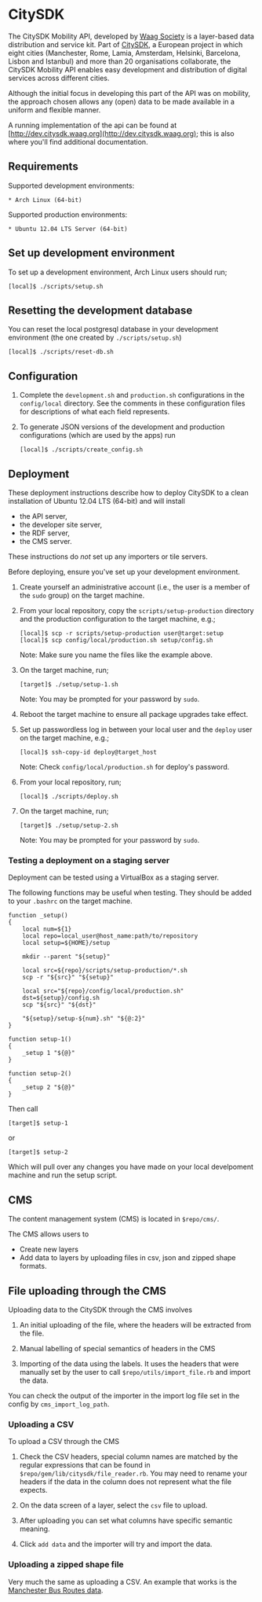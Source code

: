 CitySDK
=======

The CitySDK Mobility API, developed by [Waag Society](http://waag.org/) is a
layer-based data distribution and service kit. Part of
[CitySDK](http://citysdk.eu), a European project in which eight cities
(Manchester, Rome, Lamia, Amsterdam, Helsinki, Barcelona, Lisbon and Istanbul)
and more than 20 organisations collaborate, the CitySDK Mobility API enables
easy development and distribution of digital services across different cities.

Although the initial focus in developing this part of the API was on mobility,
the approach chosen allows any (open) data to be made available in a uniform
and flexible manner.

A running implementation of the api can be found at
[http://dev.citysdk.waag.org](http://dev.citysdk.waag.org); this is also where
you'll find additional documentation.

Requirements
------------

Supported development environments:

    * Arch Linux (64-bit)

Supported production environments:

    * Ubuntu 12.04 LTS Server (64-bit)


Set up development environment
------------------------------

To set up a development environment, Arch Linux users should run;

    [local]$ ./scripts/setup.sh


Resetting the development database
----------------------------------

You can reset the local postgresql database in your development environment (the
one created by `./scripts/setup.sh`)

    [local]$ ./scripts/reset-db.sh


Configuration
-------------

1.  Complete the `development.sh` and `production.sh` configurations in the
    `config/local` directory. See the comments in these configuration files for
    descriptions of what each field represents.

2.  To generate JSON versions of the development and production configurations
    (which are used by the apps) run

        [local]$ ./scripts/create_config.sh


Deployment
----------

These deployment instructions describe how to deploy CitySDK to a clean
installation of Ubuntu 12.04 LTS (64-bit) and will install

- the API server,
- the developer site server,
- the RDF server,
- the CMS server.

These instructions do _not_ set up any importers or tile servers.

Before deploying, ensure you've set up your development environment.

1.  Create yourself an administrative account (i.e., the user is a member of
    the `sudo` group) on the target machine.

2.  From your local repository, copy the `scripts/setup-production` directory
    and the production configuration to the target machine, e.g.;

        [local]$ scp -r scripts/setup-production user@target:setup
        [local]$ scp config/local/production.sh setup/config.sh

    Note: Make sure you name the files like the example above.

3.  On the target machine, run;

        [target]$ ./setup/setup-1.sh

    Note: You may be prompted for your password by `sudo`.

4.  Reboot the target machine to ensure all package upgrades take effect.

5.  Set up passwordless log in between your local user and the `deploy` user on
    the target machine, e.g.;

        [local]$ ssh-copy-id deploy@target_host

    Note: Check `config/local/production.sh` for deploy's password.

6.  From your local repository, run;

        [local]$ ./scripts/deploy.sh

7.  On the target machine, run;

        [target]$ ./setup/setup-2.sh

    Note: You may be prompted for your password by `sudo`.


### Testing a deployment on a staging server

Deployment can be tested using a VirtualBox as a staging server.

The following functions may be useful when testing. They should be added to
your `.bashrc` on the target machine.

    function _setup()
    {
        local num=${1}
        local repo=local_user@host_name:path/to/repository
        local setup=${HOME}/setup

        mkdir --parent "${setup}"

        local src=${repo}/scripts/setup-production/*.sh
        scp -r "${src}" "${setup}"

        local src="${repo}/config/local/production.sh"
        dst=${setup}/config.sh
        scp "${src}" "${dst}"

        "${setup}/setup-${num}.sh" "${@:2}"
    }

    function setup-1()
    {
        _setup 1 "${@}"
    }

    function setup-2()
    {
        _setup 2 "${@}"
    }

Then call

    [target]$ setup-1

or

    [target]$ setup-2

Which will pull over any changes you have made on your local develpoment
machine and run the setup script.


CMS
---

The content management system (CMS) is located in `$repo/cms/`.

The CMS allows users to

- Create new layers
- Add data to layers by uploading files in csv, json and zipped shape formats.

## File uploading through the CMS

Uploading data to the CitySDK through the CMS involves

1.  An initial uploading of the file, where the headers will be extracted from
    the file.

2.  Manual labelling of special semantics of headers in the CMS

3.  Importing of the data using the labels. It uses the headers that were
    manually set by the user to call `$repo/utils/import_file.rb` and import
    the data.

You can check the output of the importer in the import log file set in the
config by `cms_import_log_path`.

### Uploading a CSV

To upload a CSV through the CMS

1.  Check the CSV headers, special column names are matched by the regular
    expressions that can be found in `$repo/gem/lib/citysdk/file_reader.rb`. You
    may need to rename your headers if the data in the column does not represent
    what the file expects.

2.  On the data screen of a layer, select the `csv` file to upload.

3.  After uploading you can set what columns have specific semantic meaning.

4.  Click `add data` and the importer will try and import the data.


### Uploading a zipped shape file

Very much the same as uploading a CSV. An example that works is the
[Manchester Bus Routes data](http://www.infotrafford.org.uk/custom/resources/BusRoutes_SHP-format.zip).


